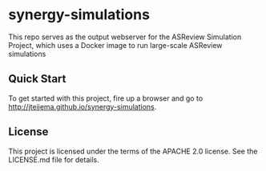 # synergy-simulations
This repo serves as the output webserver for the ASReview Simulation Project, which uses a Docker image to run large-scale ASReview simulations

## Quick Start

To get started with this project, fire up a browser and go to http://jteijema.github.io/synergy-simulations.

## License

This project is licensed under the terms of the APACHE 2.0 license. See the LICENSE.md file for details.

